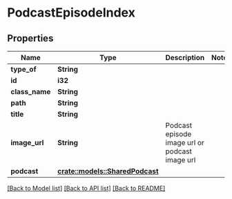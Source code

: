 # PodcastEpisodeIndex

## Properties

Name | Type | Description | Notes
------------ | ------------- | ------------- | -------------
**type_of** | **String** |  | 
**id** | **i32** |  | 
**class_name** | **String** |  | 
**path** | **String** |  | 
**title** | **String** |  | 
**image_url** | **String** | Podcast episode image url or podcast image url | 
**podcast** | [**crate::models::SharedPodcast**](SharedPodcast.md) |  | 

[[Back to Model list]](../README.md#documentation-for-models) [[Back to API list]](../README.md#documentation-for-api-endpoints) [[Back to README]](../README.md)



